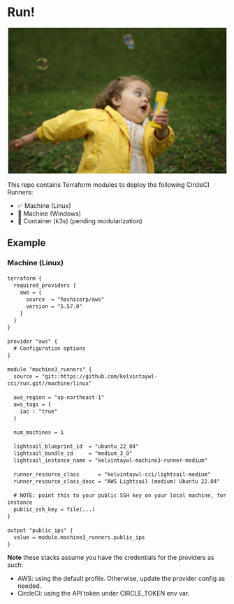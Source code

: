# Run!

<p align="center">
  <img src="assets/img/run.jpeg" />
</p>

This repo contains Terraform modules to deploy the following CircleCI Runners:

- :white_check_mark: Machine (Linux)
- :construction: Machine (Windows)
- :construction: Container (k3s) (pending modularization)

## Example

### Machine (Linux)

```hcl
terraform {
  required_providers {
    aws = {
      source  = "hashicorp/aws"
      version = "5.57.0"
    }
  }
}

provider "aws" {
  # Configuration options
}

module "machine3_runners" {
  source = "git::https://github.com/kelvintaywl-cci/run.git//machine/linux"

  aws_region = "ap-northeast-1"
  aws_tags = {
    iac : "true"
  }

  num_machines = 1

  lightsail_blueprint_id  = "ubuntu_22_04"
  lightsail_bundle_id     = "medium_3_0"
  lightsail_instance_name = "kelvintaywl-machine3-runner-medium"

  runner_resource_class      = "kelvintaywl-cci/lightsail-medium"
  runner_resource_class_desc = "AWS Lightsail (medium) Ubuntu 22.04"

  # NOTE: point this to your public SSH key on your local machine, for instance
  public_ssh_key = file(...)
}

output "public_ips" {
  value = module.machine3_runners.public_ips
}
```

**Note** these stacks assume you have the credentials for the providers as such:

- AWS: using the default profile. Otherwise, update the provider config as needed.
- CircleCI: using the API token under CIRCLE_TOKEN env var.
